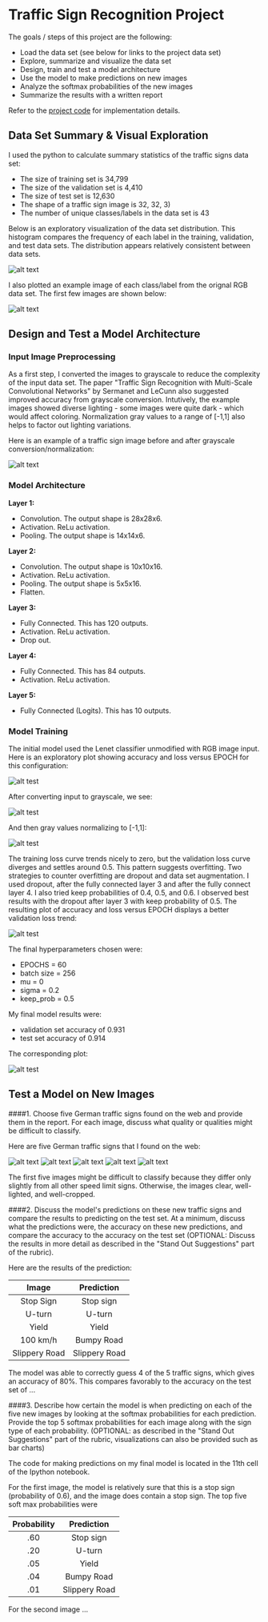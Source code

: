 # **Traffic Sign Recognition Project** 

The goals / steps of this project are the following:
* Load the data set (see below for links to the project data set)
* Explore, summarize and visualize the data set
* Design, train and test a model architecture
* Use the model to make predictions on new images
* Analyze the softmax probabilities of the new images
* Summarize the results with a written report

Refer to the [project code](https://github.com/michaelcbutler/CarND-Traffic-Sign-Classifier-Project/blob/master/Traffic_Sign_Classifier.ipynb) for implementation details.


[//]: # (Image References)

[image1]: ./plots/histogram.png "Label Frequency by Data Set"
[image2]: ./plots/signs.png "Input Image Examples by Label"
[image3]: ./plots/grayscale.png "Grayscale Conversion and Normalization"
[image4]: ./test-images/30kph.png "Speed limit (30km/h)"
[image5]: ./test-images/50kph.png "Speed limit (50km/h)"
[image6]: ./test-images/70kph.png "Speed limit (70km/h)"
[image7]: ./test-images/100kph.png "Speed limit (100km/h)"
[image8]: ./test-images/nopassing.png "No passing"
[image9]: ./plots/baseline.png "Baseline: RGB input"
[image10]: ./plots/gray1.png "Grayscaled input"
[image11]: ./plots/gray2.png "Grayscaled/normalized input"
[image12]: ./plots/gray2.drop.png "Added dropout layer"
[image13]: ./plots/final.png "Final result"


## Data Set Summary & Visual Exploration

I used the python to calculate summary statistics of the traffic signs data set:

* The size of training set is 34,799
* The size of the validation set is 4,410
* The size of test set is 12,630
* The shape of a traffic sign image is 32, 32, 3)
* The number of unique classes/labels in the data set is 43

Below is an exploratory visualization of the data set distribution. This histogram compares the frequency of each label in the training, validation, and test data sets. The distribution appears relatively consistent between data sets.

![alt text][image1]

I also plotted an example image of each class/label from the orignal RGB data set. The first few images are shown below:

![alt text][image2]


## Design and Test a Model Architecture

### Input Image Preprocessing

As a first step, I converted the images to grayscale to reduce the complexity of the input data set. The paper "Traffic Sign Recognition with Multi-Scale Convolutional Networks" by Sermanet and LeCunn also suggested improved accuracy from grayscale conversion. Intutively, the example images showed diverse lighting - some images were quite dark - which would affect coloring. Normalization gray values to a range of [-1,1] also helps to factor out lighting variations. 

Here is an example of a traffic sign image before and after grayscale conversion/normalization:

![alt text][image3]

### Model Architecture
**Layer 1:**
- Convolution. The output shape is 28x28x6.
- Activation. ReLu activation.
- Pooling. The output shape is 14x14x6.

**Layer 2:**
- Convolution. The output shape is 10x10x16.
- Activation. ReLu activation.
- Pooling. The output shape is 5x5x16.
- Flatten. 

**Layer 3:**
- Fully Connected. This has 120 outputs.
- Activation. ReLu activation.
- Drop out.

**Layer 4:**
- Fully Connected. This has 84 outputs.
- Activation. ReLu activation.

**Layer 5:**
- Fully Connected (Logits). This has 10 outputs.
 


### Model Training

The initial model used the Lenet classifier unmodified with RGB image input. Here is an exploratory plot showing accuracy and loss versus EPOCH for this configuration:

![alt test][image9]

After converting input to grayscale, we see:

![alt test][image10]

And then gray values normalizing to [-1,1]:

![alt test][image11]

The training loss curve trends nicely to zero, but the validation loss curve diverges and settles around 0.5. This pattern suggests overfitting. Two strategies to counter overfitting are dropout and data set augmentation. I used dropout, after the fully connected layer 3 and after the fully connect layer 4. I also tried keep probabilities of 0.4, 0.5, and 0.6. I observed best results with the dropout after layer 3 with keep probability of 0.5. The resulting plot of accuracy and loss versus EPOCH displays a better validation loss trend:

![alt test][image12]

The final hyperparameters chosen were:
* EPOCHS = 60
* batch size = 256
* mu = 0 
* sigma = 0.2
* keep_prob = 0.5

My final model results were:
* validation set accuracy of 0.931
* test set accuracy of 0.914

The corresponding plot:

![alt test][image13] 

## Test a Model on New Images

####1. Choose five German traffic signs found on the web and provide them in the report. For each image, discuss what quality or qualities might be difficult to classify.

Here are five German traffic signs that I found on the web:

![alt text][image4] ![alt text][image5] ![alt text][image6] 
![alt text][image7] ![alt text][image8]

The first five images might be difficult to classify because they differ only slightly from all other speed limit signs. Otherwise, the images clear, well-lighted, and well-cropped.

####2. Discuss the model's predictions on these new traffic signs and compare the results to predicting on the test set. At a minimum, discuss what the predictions were, the accuracy on these new predictions, and compare the accuracy to the accuracy on the test set (OPTIONAL: Discuss the results in more detail as described in the "Stand Out Suggestions" part of the rubric).

Here are the results of the prediction:

| Image			        |     Prediction	        					| 
|:---------------------:|:---------------------------------------------:| 
| Stop Sign      		| Stop sign   									| 
| U-turn     			| U-turn 										|
| Yield					| Yield											|
| 100 km/h	      		| Bumpy Road					 				|
| Slippery Road			| Slippery Road      							|


The model was able to correctly guess 4 of the 5 traffic signs, which gives an accuracy of 80%. This compares favorably to the accuracy on the test set of ...

####3. Describe how certain the model is when predicting on each of the five new images by looking at the softmax probabilities for each prediction. Provide the top 5 softmax probabilities for each image along with the sign type of each probability. (OPTIONAL: as described in the "Stand Out Suggestions" part of the rubric, visualizations can also be provided such as bar charts)

The code for making predictions on my final model is located in the 11th cell of the Ipython notebook.

For the first image, the model is relatively sure that this is a stop sign (probability of 0.6), and the image does contain a stop sign. The top five soft max probabilities were

| Probability         	|     Prediction	        					| 
|:---------------------:|:---------------------------------------------:| 
| .60         			| Stop sign   									| 
| .20     				| U-turn 										|
| .05					| Yield											|
| .04	      			| Bumpy Road					 				|
| .01				    | Slippery Road      							|


For the second image ... 


